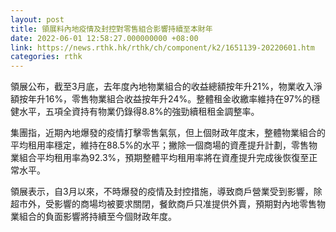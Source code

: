 ```yaml
---
layout: post
title: 領展料內地疫情及封控對零售組合影響持續至本財年
date: 2022-06-01 12:58:27.000000000 +08:00
link: https://news.rthk.hk/rthk/ch/component/k2/1651139-20220601.htm
categories: rthk
---
```


領展公布，截至3月底，去年度內地物業組合的收益總額按年升21%，物業收入淨額按年升16%，零售物業組合收益按年升24%。整體租金收繳率維持在97%的穩健水平，五項全資持有物業仍錄得8.8%的強勁續租租金調整率。

集團指，近期內地爆發的疫情打擊零售氣氛，但上個財政年度末，整體物業組合的平均租用率穩定，維持在88.5%的水平；撇除一個商場的資產提升計劃，零售物業組合平均租用率為92.3%，預期整體平均租用率將在資產提升完成後恢復至正常水平。

領展表示，自3月以來，不時爆發的疫情及封控措施，導致商戶營業受到影響，除超市外，受影響的商場均被要求關閉，餐飲商戶只准提供外賣，預期對內地零售物業組合的負面影響將持續至今個財政年度。

